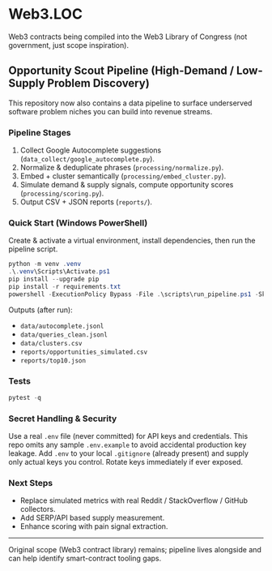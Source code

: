# Web3.LOC
Web3 contracts being compiled into the Web3 Library of Congress (not government, just scope inspiration).

## Opportunity Scout Pipeline (High-Demand / Low-Supply Problem Discovery)

This repository now also contains a data pipeline to surface underserved software problem niches you can build into revenue streams.

### Pipeline Stages
1. Collect Google Autocomplete suggestions (`data_collect/google_autocomplete.py`).
2. Normalize & deduplicate phrases (`processing/normalize.py`).
3. Embed + cluster semantically (`processing/embed_cluster.py`).
4. Simulate demand & supply signals, compute opportunity scores (`processing/scoring.py`).
5. Output CSV + JSON reports (`reports/`).

### Quick Start (Windows PowerShell)
Create & activate a virtual environment, install dependencies, then run the pipeline script.

```powershell
python -m venv .venv
.\.venv\Scripts\Activate.ps1
pip install --upgrade pip
pip install -r requirements.txt
powershell -ExecutionPolicy Bypass -File .\scripts\run_pipeline.ps1 -SkipInstall
```

Outputs (after run):
- `data/autocomplete.jsonl`
- `data/queries_clean.jsonl`
- `data/clusters.csv`
- `reports/opportunities_simulated.csv`
- `reports/top10.json`

### Tests
```powershell
pytest -q
```

### Secret Handling & Security
Use a real `.env` file (never committed) for API keys and credentials. This repo omits any sample `.env.example` to avoid accidental production key leakage. Add `.env` to your local `.gitignore` (already present) and supply only actual keys you control. Rotate keys immediately if ever exposed.

### Next Steps
- Replace simulated metrics with real Reddit / StackOverflow / GitHub collectors.
- Add SERP/API based supply measurement.
- Enhance scoring with pain signal extraction.

---

Original scope (Web3 contract library) remains; pipeline lives alongside and can help identify smart-contract tooling gaps.
